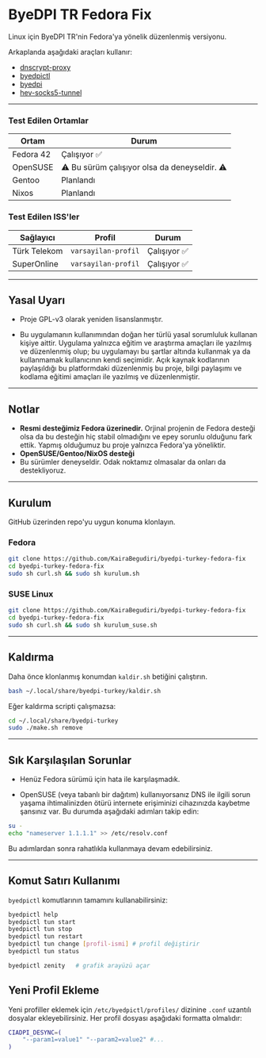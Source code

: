 # ByeDPI TR Fedora Fix

Linux için ByeDPI TR'nin Fedora'ya yönelik düzenlenmiş versiyonu.

Arkaplanda aşağıdaki araçları kullanır:

* [dnscrypt-proxy](https://github.com/DNSCrypt/dnscrypt-proxy)
* [byedpictl](https://github.com/maximilionus/byedpictl)
* [byedpi](https://github.com/hufrea/byedpi)
* [hev-socks5-tunnel](https://github.com/heiher/hev-socks5-tunnel)

---

### **Test Edilen Ortamlar**  
| Ortam       | Durum                          |
|-------------|--------------------------------|
| Fedora 42      | Çalışıyor ✅                   |
| OpenSUSE      | ⚠️ Bu sürüm çalışıyor olsa da deneyseldir. ⚠️ |
| Gentoo      | Planlandı |
| Nixos      | Planlandı                   |

### **Test Edilen ISS'ler**  
| Sağlayıcı    | Profil       | Durum |
|--------------|-------------|--------------|
| Türk Telekom | ``varsayilan-profil`` | Çalışıyor ✅
| SuperOnline  | ``varsayilan-profil`` | Çalışıyor ✅

---

## Yasal Uyarı
* Proje GPL-v3 olarak yeniden lisanslanmıştır.

* Bu uygulamanın kullanımından doğan her türlü yasal sorumluluk kullanan kişiye aittir. Uygulama yalnızca eğitim ve araştırma amaçları ile yazılmış ve düzenlenmiş olup; bu uygulamayı bu şartlar altında kullanmak ya da kullanmamak kullanıcının kendi seçimidir. Açık kaynak kodlarının paylaşıldığı bu platformdaki düzenlenmiş bu proje, bilgi paylaşımı ve kodlama eğitimi amaçları ile yazılmış ve düzenlenmiştir.

---

## Notlar

* **Resmi desteğimiz Fedora üzerinedir.**
  Orjinal projenin de Fedora desteği olsa da bu desteğin hiç stabil olmadığını ve epey sorunlu olduğunu fark ettik. Yapmış olduğumuz bu proje yalnızca Fedora'ya yöneliktir.
* **OpenSUSE/Gentoo/NixOS desteği**
* Bu sürümler deneyseldir. Odak noktamız olmasalar da onları da destekliyoruz.

---

## Kurulum
GitHub üzerinden repo'yu uygun konuma klonlayın.
### Fedora
```bash
git clone https://github.com/KairaBegudiri/byedpi-turkey-fedora-fix
cd byedpi-turkey-fedora-fix
sudo sh curl.sh && sudo sh kurulum.sh
```
### SUSE Linux
```bash
git clone https://github.com/KairaBegudiri/byedpi-turkey-fedora-fix
cd byedpi-turkey-fedora-fix
sudo sh curl.sh && sudo sh kurulum_suse.sh
```
---

## Kaldırma
Daha önce klonlanmış konumdan ``kaldir.sh`` betiğini çalıştırın.
```bash
bash ~/.local/share/byedpi-turkey/kaldir.sh
```

Eğer kaldırma scripti çalışmazsa:

```bash
cd ~/.local/share/byedpi-turkey
sudo ./make.sh remove
```

---

## Sık Karşılaşılan Sorunlar

* Henüz Fedora sürümü için hata ile karşılaşmadık.

* OpenSUSE (veya tabanlı bir dağıtım) kullanıyorsanız DNS ile ilgili sorun yaşama ihtimalinizden ötürü internete erişiminizi cihazınızda kaybetme şansınız var. Bu durumda aşağıdaki adımları takip edin:
```sh
su -
echo "nameserver 1.1.1.1" >> /etc/resolv.conf
```
Bu adımlardan sonra rahatlıkla kullanmaya devam edebilirsiniz.

---

## Komut Satırı Kullanımı

`byedpictl` komutlarının tamamını kullanabilirsiniz:

```bash
byedpictl help
byedpictl tun start
byedpictl tun stop
byedpictl tun restart
byedpictl tun change [profil-ismi] # profil değiştirir
byedpictl tun status

byedpictl zenity   # grafik arayüzü açar
```

## Yeni Profil Ekleme

Yeni profiller eklemek için `/etc/byedpictl/profiles/` dizinine `.conf` uzantılı dosyalar ekleyebilirsiniz. Her profil dosyası aşağıdaki formatta olmalıdır:

```bash
CIADPI_DESYNC=(
    "--param1=value1" "--param2=value2" #...
)
```
  
